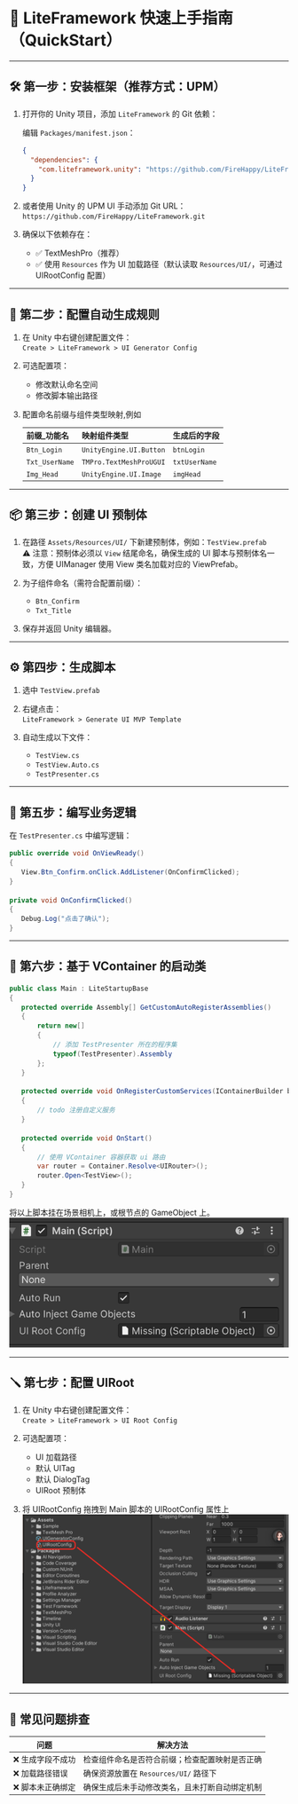 # 🚀 LiteFramework 快速上手指南（QuickStart）

---

## 🛠️ 第一步：安装框架（推荐方式：UPM）

1. 打开你的 Unity 项目，添加 `LiteFramework` 的 Git 依赖：

   编辑 `Packages/manifest.json`：

   ```json
   {
     "dependencies": {
       "com.liteframework.unity": "https://github.com/FireHappy/LiteFramework.git"
     }
   }
   ```

2. 或者使用 Unity 的 UPM UI 手动添加 Git URL：  
   `https://github.com/FireHappy/LiteFramework.git`

3. 确保以下依赖存在：  
   - ✅ TextMeshPro（推荐）  
   - ✅ 使用 `Resources` 作为 UI 加载路径（默认读取 `Resources/UI/`，可通过 UIRootConfig 配置）

---

## 🧩 第二步：配置自动生成规则

1. 在 Unity 中右键创建配置文件：  
   `Create > LiteFramework > UI Generator Config`

2. 可选配置项：
   - 修改默认命名空间
   - 修改脚本输出路径

3. 配置命名前缀与组件类型映射,例如

   | 前缀_功能名     | 映射组件类型                | 生成后的字段     |
   |----------------|-----------------------------|------------------|
   | `Btn_Login`    | `UnityEngine.UI.Button`     | `btnLogin`       |
   | `Txt_UserName` | `TMPro.TextMeshProUGUI`     | `txtUserName`    |
   | `Img_Head`     | `UnityEngine.UI.Image`      | `imgHead`        |

---

## 📦 第三步：创建 UI 预制体

1. 在路径 `Assets/Resources/UI/` 下新建预制体，例如：`TestView.prefab`  
   ⚠️ 注意：预制体必须以 `View` 结尾命名，确保生成的 UI 脚本与预制体名一致，方便 UIManager 使用 View 类名加载对应的 ViewPrefab。

2. 为子组件命名（需符合配置前缀）：
   - `Btn_Confirm`
   - `Txt_Title`

3. 保存并返回 Unity 编辑器。

---

## ⚙️ 第四步：生成脚本

1. 选中 `TestView.prefab`  
2. 右键点击：  
   `LiteFramework > Generate UI MVP Template`

3. 自动生成以下文件：
   - `TestView.cs`
   - `TestView.Auto.cs`
   - `TestPresenter.cs`

---

## 🧠 第五步：编写业务逻辑

在 `TestPresenter.cs` 中编写逻辑：

```csharp
public override void OnViewReady()
{
   View.Btn_Confirm.onClick.AddListener(OnConfirmClicked);
}

private void OnConfirmClicked()
{
   Debug.Log("点击了确认");
}
```

---

## 🚀 第六步：基于 VContainer 的启动类

```csharp
public class Main : LiteStartupBase
{
   protected override Assembly[] GetCustomAutoRegisterAssemblies()
   {
       return new[]
       {
           // 添加 TestPresenter 所在的程序集
           typeof(TestPresenter).Assembly
       };
   }

   protected override void OnRegisterCustomServices(IContainerBuilder builder)
   {
       // todo 注册自定义服务
   }

   protected override void OnStart()
   {
       // 使用 VContainer 容器获取 ui 路由
       var router = Container.Resolve<UIRouter>();
       router.Open<TestView>();
   }
}
```

将以上脚本挂在场景相机上，或根节点的 GameObject 上。  
![alt text](image.png)

---

## 🪛 第七步：配置 UIRoot

1. 在 Unity 中右键创建配置文件：  
   `Create > LiteFramework > UI Root Config`

2. 可选配置项：
   - UI 加载路径
   - 默认 UITag
   - 默认 DialogTag
   - UIRoot 预制体 

3. 将 UIRootConfig 拖拽到 Main 脚本的 UIRootConfig 属性上  
   ![alt text](image-1.png)

---

## 📌 常见问题排查

| 问题                  | 解决方法                                                   |
|-----------------------|------------------------------------------------------------|
| ❌ 生成字段不成功      | 检查组件命名是否符合前缀；检查配置映射是否正确             |
| ❌ 加载路径错误        | 确保资源放置在 `Resources/UI/` 路径下                     |
| ❌ 脚本未正确绑定      | 确保生成后未手动修改类名，且未打断自动绑定机制             |
